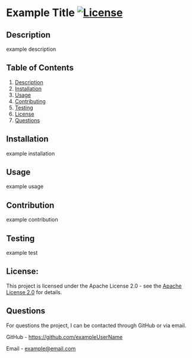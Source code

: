 # Example Title [![License](https://img.shields.io/badge/License-Apache%202.0-blue.svg)](https://opensource.org/licenses/Apache-2.0)

## Description
  example description

## Table of Contents
1. [Description](#description)
2. [Installation](#installation)
3. [Usage](#usage)
4. [Contributing](#contributing)
5. [Testing](#testing)
6. [License](#license)
7. [Questions](#questions)


## Installation
example installation

## Usage
example usage

## Contribution
example contribution

## Testing
example test


## License:

This project is licensed under the Apache License 2.0 - see the [Apache License 2.0](https://opensource.org/licenses/Apache-2.0) for details.


## Questions
For questions the project, I can be contacted through GitHub or via email.

GitHub - https://github.com/exampleUserName

Email - example@email.com